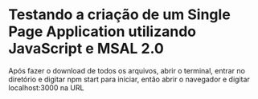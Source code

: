 # Testando a criação de um Single Page Application utilizando JavaScript e MSAL 2.0

Após fazer o download de todos os arquivos, abrir o terminal, entrar no diretório e digitar npm start para iniciar, então abrir o navegador e digitar localhost:3000 na URL
